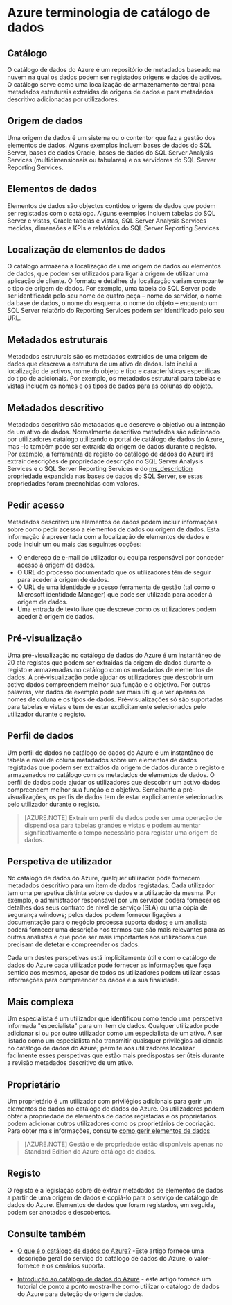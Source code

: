 <properties
   pageTitle="Azure terminologia de catálogo de dados | Microsoft Azure"
   description="Este artigo fornece uma introdução à conceitos e termos utilizados na documentação do catálogo de dados do Azure."
   services="data-catalog"
   documentationCenter=""
   authors="steelanddata"
   manager="NA"
   editor=""
   tags=""/>
<tags
   ms.service="data-catalog"
   ms.devlang="NA"
   ms.topic="article"
   ms.tgt_pltfrm="NA"
   ms.workload="data-catalog"
   ms.date="09/21/2016"
   ms.author="maroche"/>

# <a name="azure-data-catalog-terminology"></a>Azure terminologia de catálogo de dados

## <a name="catalog"></a>Catálogo

O catálogo de dados do Azure é um repositório de metadados baseado na nuvem na qual os dados podem ser registados origens e dados de activos. O catálogo serve como uma localização de armazenamento central para metadados estruturais extraídas de origens de dados e para metadados descritivo adicionadas por utilizadores.

## <a name="data-source"></a>Origem de dados

Uma origem de dados é um sistema ou o contentor que faz a gestão dos elementos de dados. Alguns exemplos incluem bases de dados do SQL Server, bases de dados Oracle, bases de dados do SQL Server Analysis Services (multidimensionais ou tabulares) e os servidores do SQL Server Reporting Services.

## <a name="data-asset"></a>Elementos de dados

Elementos de dados são objectos contidos origens de dados que podem ser registadas com o catálogo. Alguns exemplos incluem tabelas do SQL Server e vistas, Oracle tabelas e vistas, SQL Server Analysis Services medidas, dimensões e KPIs e relatórios do SQL Server Reporting Services.

## <a name="data-asset-location"></a>Localização de elementos de dados

O catálogo armazena a localização de uma origem de dados ou elementos de dados, que podem ser utilizados para ligar à origem de utilizar uma aplicação de cliente. O formato e detalhes da localização variam consoante o tipo de origem de dados. Por exemplo, uma tabela do SQL Server pode ser identificada pelo seu nome de quatro peça – nome do servidor, o nome da base de dados, o nome do esquema, o nome do objeto – enquanto um SQL Server relatório do Reporting Services podem ser identificado pelo seu URL.

## <a name="structural-metadata"></a>Metadados estruturais

Metadados estruturais são os metadados extraídos de uma origem de dados que descreva a estrutura de um ativo de dados. Isto inclui a localização de activos, nome do objeto e tipo e características específicas do tipo de adicionais. Por exemplo, os metadados estrutural para tabelas e vistas incluem os nomes e os tipos de dados para as colunas do objeto.

## <a name="descriptive-metadata"></a>Metadados descritivo

Metadados descritivo são metadados que descreve o objetivo ou a intenção de um ativo de dados. Normalmente descritivo metadados são adicionado por utilizadores catálogo utilizando o portal de catálogo de dados do Azure, mas -lo também pode ser extraída da origem de dados durante o registo. Por exemplo, a ferramenta de registo do catálogo de dados do Azure irá extrair descrições de propriedade descrição no SQL Server Analysis Services e o SQL Server Reporting Services e do [ms_description propriedade expandida](https://technet.microsoft.com/library/ms190243.aspx) nas bases de dados do SQL Server, se estas propriedades foram preenchidas com valores.

## <a name="request-access"></a>Pedir acesso

Metadados descritivo um elementos de dados podem incluir informações sobre como pedir acesso a elementos de dados ou origem de dados. Esta informação é apresentada com a localização de elementos de dados e pode incluir um ou mais das seguintes opções:

- O endereço de e-mail do utilizador ou equipa responsável por conceder acesso à origem de dados.
- O URL do processo documentado que os utilizadores têm de seguir para aceder à origem de dados.
- O URL de uma identidade e acesso ferramenta de gestão (tal como o Microsoft identidade Manager) que pode ser utilizada para aceder à origem de dados.
- Uma entrada de texto livre que descreve como os utilizadores podem aceder à origem de dados.

## <a name="preview"></a>Pré-visualização

Uma pré-visualização no catálogo de dados do Azure é um instantâneo de 20 até registos que podem ser extraídas da origem de dados durante o registo e armazenadas no catálogo com os metadados de elementos de dados. A pré-visualização pode ajudar os utilizadores que descobrir um activo dados compreendem melhor sua função e o objetivo. Por outras palavras, ver dados de exemplo pode ser mais útil que ver apenas os nomes de coluna e os tipos de dados.
Pré-visualizações só são suportadas para tabelas e vistas e tem de estar explicitamente selecionados pelo utilizador durante o registo.

## <a name="data-profile"></a>Perfil de dados

Um perfil de dados no catálogo de dados do Azure é um instantâneo de tabela e nível de coluna metadados sobre um elementos de dados registadas que podem ser extraídos da origem de dados durante o registo e armazenados no catálogo com os metadados de elementos de dados. O perfil de dados pode ajudar os utilizadores que descobrir um activo dados compreendem melhor sua função e o objetivo. Semelhante a pré-visualizações, os perfis de dados tem de estar explicitamente selecionados pelo utilizador durante o registo.

> [AZURE.NOTE] Extrair um perfil de dados pode ser uma operação de dispendiosa para tabelas grandes e vistas e podem aumentar significativamente o tempo necessário para registar uma origem de dados.

## <a name="user-perspective"></a>Perspetiva de utilizador

No catálogo de dados do Azure, qualquer utilizador pode fornecem metadados descritivo para um item de dados registadas. Cada utilizador tem uma perspetiva distinta sobre os dados e a utilização da mesma. Por exemplo, o administrador responsável por um servidor poderá fornecer os detalhes dos seus contrato de nível de serviço (SLA) ou uma cópia de segurança windows; pelos dados podem fornecer ligações a documentação para o negócio processa suporta dados; e um analista poderá fornecer uma descrição nos termos que são mais relevantes para as outras analistas e que pode ser mais importantes aos utilizadores que precisam de detetar e compreender os dados.

Cada um destes perspetivas está implicitamente útil e com o catálogo de dados do Azure cada utilizador pode fornecer as informações que faça sentido aos mesmos, apesar de todos os utilizadores podem utilizar essas informações para compreender os dados e a sua finalidade.

## <a name="expert"></a>Mais complexa

Um especialista é um utilizador que identificou como tendo uma perspetiva informada "especialista" para um item de dados. Qualquer utilizador pode adicionar si ou por outro utilizador como um especialista de um ativo. A ser listado como um especialista não transmitir quaisquer privilégios adicionais no catálogo de dados do Azure; permite aos utilizadores localizar facilmente esses perspetivas que estão mais predispostas ser úteis durante a revisão metadados descritivo de um ativo.

## <a name="owner"></a>Proprietário

Um proprietário é um utilizador com privilégios adicionais para gerir um elementos de dados no catálogo de dados do Azure. Os utilizadores podem obter a propriedade de elementos de dados registadas e os proprietários podem adicionar outros utilizadores como os proprietários de cocriação. Para obter mais informações, consulte [como gerir elementos de dados](data-catalog-how-to-manage.md)  
> [AZURE.NOTE] Gestão e de propriedade estão disponíveis apenas no Standard Edition do Azure catálogo de dados.

## <a name="registration"></a>Registo

O registo é a legislação sobre de extrair metadados de elementos de dados a partir de uma origem de dados e copiá-lo para o serviço de catálogo de dados do Azure. Elementos de dados que foram registados, em seguida, podem ser anotados e descobertos.

## <a name="see-also"></a>Consulte também

- [O que é o catálogo de dados do Azure?](data-catalog-what-is-data-catalog.md) -Este artigo fornece uma descrição geral do serviço do catálogo de dados do Azure, o valor-fornece e os cenários suporta.

- [Introdução ao catálogo de dados do Azure](data-catalog-get-started.md) - este artigo fornece um tutorial de ponto a ponto mostra-lhe como utilizar o catálogo de dados do Azure para deteção de origem de dados.  
